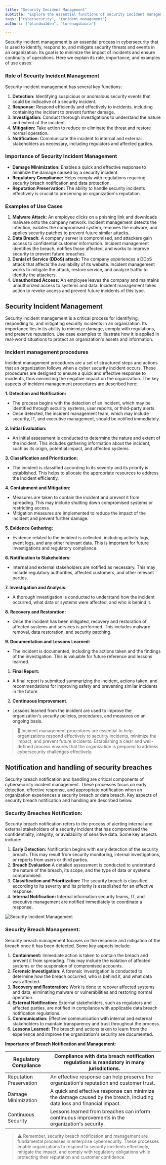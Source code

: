 ```yaml
---
title: "Security Incident Management"
subtitle: "Explore the essential functions of security incident management. Learn how organizations detect, respond to, and mitigate security threats for damage minimization and regulatory compliance"
tags: ["cybersecurity", "incident-management"]
authors: ["blindma1den", "lorenagubaira"]

---
```


Security incident management is an essential process in cybersecurity that is used to identify, respond to, and mitigate security threats and events in an organization. Its goal is to minimize the impact of incidents and ensure continuity of operations. Here we explain its role, importance, and examples of use cases:

### Role of Security Incident Management

Security incident management has several key functions:

1. **Detection:** Identifying suspicious or anomalous security events that could be indicative of a security incident.
2. **Response:** Respond efficiently and effectively to incidents, including containing the incident to prevent further damage.
3. **Investigation:** Conduct thorough investigations to understand the nature and extent of the incident.
4. **Mitigation:** Take action to reduce or eliminate the threat and restore normal operation.
5. **Notification:** Communicate the incident to internal and external stakeholders as necessary, including regulators and affected parties.

### Importance of Security Incident Management

- **Damage Minimization:** Enables a quick and effective response to minimize the damage caused by a security incident.
- **Regulatory Compliance:** Helps comply with regulations requiring security breach notification and data protection.
- **Reputation Preservation:** The ability to handle security incidents effectively is crucial to preserving an organization's reputation.

### Examples of Use Cases

1. **Malware Attack:** An employee clicks on a phishing link and downloads malware onto the company network. Incident management detects the infection, isolates the compromised system, removes the malware, and applies security patches to prevent future similar attacks.
2. **Data Breach:** A company server is compromised, and attackers gain access to confidential customer information. Incident management identifies the breach, notifies those affected, and works to improve security to prevent future breaches.
3. **Denial of Service (DDoS) attack:** The company experiences a DDoS attack that affects the availability of its website. Incident management works to mitigate the attack, restore service, and analyze traffic to identify the attackers.
4. **Unauthorized Access:** An employee leaves the company and maintains unauthorized access to systems and data. Incident management takes action to revoke access and prevent future incidents of this type.

## Security Incident Management

Security incident management is a critical process for identifying, responding to, and mitigating security incidents in an organization. Its importance lies in its ability to minimize damage, comply with regulations, and preserve reputation. Use case examples to illustrate how it is applied in real-world situations to protect an organization's assets and information.

### Incident management procedures

Incident management procedures are a set of structured steps and actions that an organization follows when a cyber security incident occurs. These procedures are designed to ensure a quick and effective response to incidents, thus minimizing the negative impact on the organization. The key aspects of incident management procedures are described here:

**1. Detection and Notification:**

- The process begins with the detection of an incident, which may be identified through security systems, user reports, or third-party alerts.
- Once detected, the incident management team, which may include security, IT, and executive management, should be notified immediately.

**2. Initial Evaluation:**

- An initial assessment is conducted to determine the nature and extent of the incident. This includes gathering information about the incident, such as its origin, potential impact, and affected systems.

**3. Classification and Prioritization:**

- The incident is classified according to its severity and its priority is established. This helps to allocate the appropriate resources to address the incident efficiently.

**4. Containment and Mitigation:**

- Measures are taken to contain the incident and prevent it from spreading. This may include shutting down compromised systems or restricting access.
- Mitigation measures are implemented to reduce the impact of the incident and prevent further damage.

**5. Evidence Gathering:**

- Evidence related to the incident is collected, including activity logs, event logs, and any other relevant data. This is important for future investigations and regulatory compliance.

**6. Notification to Stakeholders:**

- Internal and external stakeholders are notified as necessary. This may include regulatory authorities, affected customers, and other relevant parties.

**7. Investigation and Analysis:**

- A thorough investigation is conducted to understand how the incident occurred, what data or systems were affected, and who is behind it.

**8. Recovery and Restoration:**

- Once the incident has been mitigated, recovery and restoration of affected systems and services is performed. This includes malware removal, data restoration, and security patching.

**9. Documentation and Lessons Learned:**

- The incident is documented, including the actions taken and the findings of the investigation. This is valuable for future reference and lessons learned.
1. **Final Report:**
- A final report is submitted summarizing the incident, actions taken, and recommendations for improving safety and preventing similar incidents in the future.
2. **Continuous Improvement**.
- Lessons learned from the incident are used to improve the organization's security policies, procedures, and measures on an ongoing basis.

> 📖 Incident management procedures are essential to help organizations respond effectively to security incidents, minimize the impact, and prevent future incidents. Establishing a clear and well-defined process ensures that the organization is prepared to address cybersecurity challenges effectively.

## Notification and handling of security breaches

Security breach notification and handling are critical components of cybersecurity incident management. These processes focus on early detection, effective response, and appropriate notification when an organization experiences a security breach or data breach. Key aspects of security breach notification and handling are described below.

### Security Breaches Notification:

Security breach notification refers to the process of alerting internal and external stakeholders of a security incident that has compromised the confidentiality, integrity, or availability of sensitive data. Some key aspects include:

1. **Early Detection:** Notification begins with early detection of the security breach. This may result from security monitoring, internal investigations, or reports from users or third parties.
2. **Breach Evaluation** A detailed assessment is conducted to understand the nature of the breach, its scope, and the type of data or systems compromised.
3. **Classification and Prioritization:** The security breach is classified according to its severity and its priority is established for an effective response.
4. **Internal Notification:** Internal information security teams, IT, and executive management are notified immediately to coordinate a response.

![Security Incident Management](https://raw.githubusercontent.com/4GeeksAcademy/cybersecurity-syllabus/main/assets/incidentes-ciberseguridad.us.png)

### Security Breach Management:

Security breach management focuses on the response and mitigation of the breach once it has been detected. Some key aspects include:

1. **Containment:** Immediate action is taken to contain the breach and prevent it from spreading. This may include the isolation of affected systems or the suspension of compromised accounts.
2. **Forensic Investigation:** A forensic investigation is conducted to determine how the breach occurred, who is behind it, and what data was affected.
3. **Recovery and Restoration:** Work is done to recover affected systems and data, eliminating malware or vulnerabilities and restoring normal operation.
4. **External Notification:** External stakeholders, such as regulators and affected parties, are notified in compliance with applicable data breach notification regulations.
5. **Communication:** Effective communication with internal and external stakeholders to maintain transparency and trust throughout the process.
6. **Lessons Learned:** The breach and actions taken to learn from the experience and improve the organization's security are documented.

**Importance of Breach Notification and Management:**

| Regulatory Compliance | Compliance with data breach notification regulations is mandatory in many jurisdictions. |
| --- | --- |
| Reputation Preservation | An effective response can help preserve the organization's reputation and customer trust. |
| Damage Minimization | A quick and effective response can minimize the damage caused by the breach, including data loss and financial impact. |
| Continuous Security | Lessons learned from breaches can inform continuous improvements in the organization's security. |

> ⚠️ Remember, security breach notification and management are fundamental processes in enterprise cybersecurity. These processes enable organizations to respond to security incidents effectively, mitigate the impact, and comply with regulatory obligations while protecting their reputation and customer confidence.
